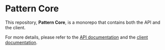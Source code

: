 # Pattern Core

This repository, **Pattern Core**, is a monorepo that contains both the API and the client.

For more details, please refer to the [API documentation](https://github.com/pattern-tech/pattern-core/tree/develop/api) and the [client documentation](https://github.com/pattern-tech/pattern-core/tree/develop/client).
